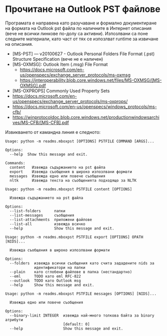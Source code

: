 # Прочитане на Outlook PST файлове

Програмата е направена като разучаване и формално документиране на формата на Outlook pst файла по наличните в Интернет описания (вече не всички линкове по-долу са активни). Изпозлвани са поне следните материали, като част от тях се изпозлват runtime за извичане на описания.

* [MS-PST] — v20100627 - Outlook Personal Folders File Format (.pst) Structure Specification (вече не е наличен)
* [MS-OXMSG]: Outlook Item (.msg) File Format
  * https://docs.microsoft.com/en-us/openspecs/exchange_server_protocols/ms-oxmsg
  * https://interoperability.blob.core.windows.net/files/MS-OXMSG/[MS-OXMSG].pdf
* [MS-OXPROPS] Commonly Used Property Sets
* https://docs.microsoft.com/en-us/openspecs/exchange_server_protocols/ms-oxprops/
* https://docs.microsoft.com/en-us/openspecs/windows_protocols/ms-cfb/
* https://winprotocoldoc.blob.core.windows.net/productionwindowsarchives/MS-CFB/[MS-CFB].pdf

Извикването от камандна линия е следното:

```
Usage: python -m readms.mboxpst [OPTIONS] PSTFILE COMMAND [ARGS]...

Options:
  --help  Show this message and exit.

Commands:
  content   Извежда съдържанието на pst файла
  export    Извежда съобщения в широко изпозлвани формати
  messages  Извежда едно или повече съобщения
  nltk      Извежда текста на съобщенията подходящо за NLTK
```
```
Usage: python -m readms.mboxpst PSTFILE content [OPTIONS]

  Извежда съдържанието на pst файла

Options:
  --list-folders      папки
  --list-messages     съобщения
  --list-attachments  приложени файлове
  --list-all          извежда всичко
  --help              Show this message and exit.
```
```
Usage: python -m readms.mboxpst PSTFILE export [OPTIONS] OPATH [NIDS]...

  Извежда съобщения в широко изпозлвани формати

Options:
  --folders  извежда всички съобщения като счита зададените nids за
             идентификатори на папки
  --plain    като сглобени файлове в папка (нестандартно)
  --eml      TODO като eml RFC-822
  --outlook  TODO като Outlook msg
  --help     Show this message and exit.
```
```
Usage: python -m readms.mboxpst PSTFILE messages [OPTIONS] [NIDS]...

  Извежда едно или повече съобщения

Options:
  --binary-limit INTEGER  извежда най-много толкова байта за binary атрибути
                          [default: 0]
  --help                  Show this message and exit.
```
